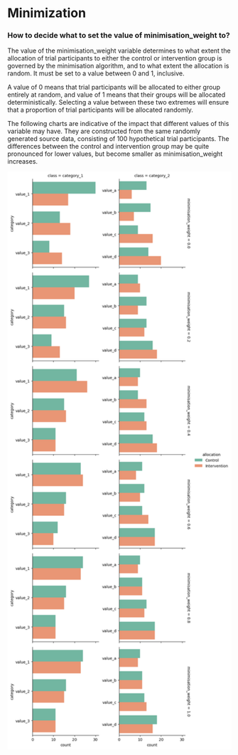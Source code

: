# Minimization

### How to decide what to set the value of minimisation_weight to?

The value of the minimisation_weight variable determines to what extent the allocation of trial participants to either the control or intervention group is governed by the minimisation algorithm, and to what extent the allocation is random. It must be set to a value between 0 and 1, inclusive. 

A value of 0 means that trial participants will be allocated to either group entirely at random, and value of 1 means that their groups will be allocated deterministically. Selecting a value between these two extremes will ensure that a proportion of trial participants will be allocated randomly. 

The following charts are indicative of the impact that different values of this variable may have. They are constructed from the same randomly generated source data, consisting of 100 hypothetical trial participants. The differences between the control and intervention group may be quite pronounced for lower values, but become smaller as minimisation_weight increases. 

<img src="./chart-bbb143ac.png" width="800" />
